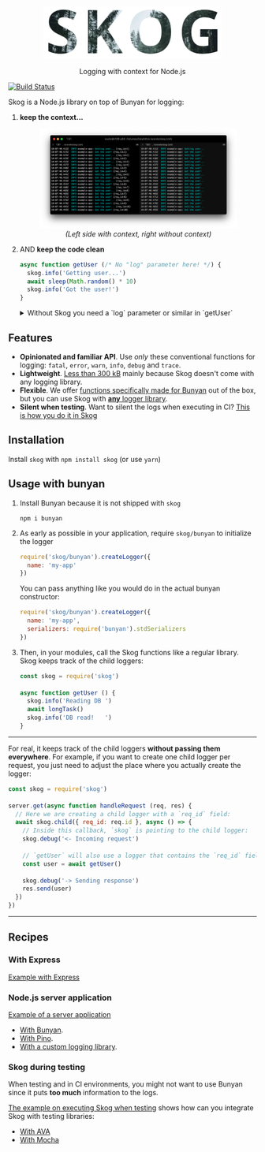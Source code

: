 <div align="center">
<img src="media/logo.png" width="360">
<p>
Logging with context for Node.js
</p>
</div>


[![Build Status](https://travis-ci.org/KTH/skog.svg?branch=master)](https://travis-ci.org/KTH/skog)

Skog is a Node.js library on top of Bunyan for logging:

1. **keep the context...**

    <div align="center">
    <figure>
    <img src="media/logs.png" width="720">
    <figcaption><i>(Left side with context, right without context)</i></figcaption>
    </figure>
    </div>

2. AND **keep the code clean**

    ```js
    async function getUser (/* No "log" parameter here! */) {
      skog.info('Getting user...')
      await sleep(Math.random() * 10)
      skog.info('Got the user!')
    }
    ```

    <details>
    <summary>Without Skog you need a `log` parameter or similar in `getUser`</summary><br>

    ```js
    async function getUser (log) {
      log.info('Getting user...')
      await sleep(Math.random() * 10)
      log.info('Got the user!')
    }
    ```

    </details>

## Features

- **Opinionated and familiar API**. Use *only* these conventional functions for logging: `fatal`, `error`, `warn`, `info`, `debug` and `trace`.
- **Lightweight**. [Less than 300 kB](https://packagephobia.now.sh/result?p=skog) mainly because Skog doesn't come with any logging library.
- **Flexible**. We offer [functions specifically made for Bunyan](/examples/server/bunyan.js) out of the box, but you can use Skog with [**any** logger library](/examples/server/pino.js).
- **Silent when testing**. Want to silent the logs when executing in CI? [This is how you do it in Skog](/examples/testing/ava.js)

## Installation

Install `skog` with `npm install skog` (or use `yarn`)

## Usage with bunyan

1. Install Bunyan because it is not shipped with `skog`

    ```
    npm i bunyan
    ```

2.  As early as possible in your application, require `skog/bunyan` to initialize the logger

    ```js
    require('skog/bunyan').createLogger({
      name: 'my-app'
    })
    ```

    You can pass anything like you would do in the actual bunyan constructor:

    ```js
    require('skog/bunyan').createLogger({
      name: 'my-app',
      serializers: require('bunyan').stdSerializers
    })
    ```

3. Then, in your modules, call the Skog functions like a regular library. Skog keeps track of the child loggers:

    ```js
    const skog = require('skog')

    async function getUser () {
      skog.info('Reading DB ')
      await longTask()
      skog.info('DB read!   ')
    }
    ```

----

For real, it keeps track of the child loggers **without passing them everywhere**. For example, if you want to create one child logger per request, you just need to adjust the place where you actually create the logger:

```js
const skog = require('skog')

server.get(async function handleRequest (req, res) {
  // Here we are creating a child logger with a `req_id` field:
  await skog.child({ req_id: req.id }, async () => {
    // Inside this callback, `skog` is pointing to the child logger:
    skog.debug('<- Incoming request')

    // `getUser` will also use a logger that contains the `req_id` field
    const user = await getUser()

    skog.debug('-> Sending response')
    res.send(user)
  })
})
```

----

## Recipes

### With Express

[Example with Express](examples/express/)


### Node.js server application

[Example of a server application](examples/server/)

- [With Bunyan](examples/server/bunyan.js).
- [With Pino](examples/server/pino.js).
- [With a custom logging library](examples/server/custom.js).

### Skog during testing

When testing and in CI environments, you might not want to use Bunyan since it puts **too much** information to the logs.

[The example on executing Skog when testing](examples/testing/README.md) shows how can you integrate Skog with testing libraries:

- [With AVA](examples/testing/ava.js)
- [With Mocha](examples/testing/mocha.js)
